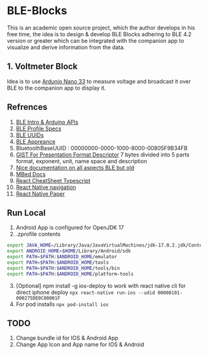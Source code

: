 # BLE-Blocks

This is an academic open source project, which the author develops in his free time, the idea is to design & develop BLE Blocks adhering to BLE 4.2 version or greater which can be integrated with the companion app to visualize and derive information from the data.

## 1. Voltmeter Block
 Idea is to use [Ardunio Nano 33](http://store.arduino.cc/products/arduino-nano-33-ble) to measure voltage and broadcast it over BLE to the companion app to display it.


## Refrences
1. [BLE Intro & Arduino APIs](https://www.arduino.cc/en/Reference/ArduinoBLE)
2. [BLE Profile Specs](https://www.bluetooth.com/specifications/specs/)
3. [BLE UUIDs](https://www.bluetooth.com/specifications/assigned-numbers/#:~:text=Details-,16%2Dbit%20UUIDs,-The%2016%2Dbit)
4. [BLE Appreance](https://specificationrefs.bluetooth.com/assigned-values/Appearance%20Values.pdf)
5. BluetoothBaseUUID : 00000000-0000-1000-8000-00805F9B34FB
6. [GIST For Presentation Format Descriptor](https://gist.github.com/heiko-r/f284d95141871e12ca0164d9070d61b4) 7 bytes divided into 5 parts format, exponent, unit, name space and description
7. [Nice documentation on all aspects BLE but old](https://github.com/oesmith/gatt-xml/blob/master/org.bluetooth.descriptor.gatt.characteristic_presentation_format.xml)
8. [MBed Docs](https://os.mbed.com/docs/mbed-os/v6.15/mbed-os-api-doxy/struct_gatt_characteristic_1_1_presentation_format__t.html#ae556940a3f863dbd5ffd135801ade996)
9. [React CheatSheet Typescript](https://react-typescript-cheatsheet.netlify.app/docs/basic/getting-started/class_components/)
10. [React Native navigation](https://reactnavigation.org/docs/getting-started)
11. [React Native Paper](https://callstack.github.io/react-native-paper/getting-started.html)
  

## Run Local
1. Android App is configured for OpenJDK 17
2. .zprofile contents

```bash
export JAVA_HOME=/Library/Java/JavaVirtualMachines/jdk-17.0.2.jdk/Contents/Home
export ANDROID_HOME=$HOME/Library/Android/sdk
export PATH=$PATH:$ANDROID_HOME/emulator
export PATH=$PATH:$ANDROID_HOME/tools
export PATH=$PATH:$ANDROID_HOME/tools/bin
export PATH=$PATH:$ANDROID_HOME/platform-tools
```
3. [Optional] npm install -g ios-deploy to work with react native cli for direct iphone deploy `npx react-native run-ios --udid 00008101-000275DE0C00001F`
4. For pod installs `npx pod-install ios`
## TODO
1. Change bundle id for IOS & Android App
2. Change App Icon and App name for IOS & Android